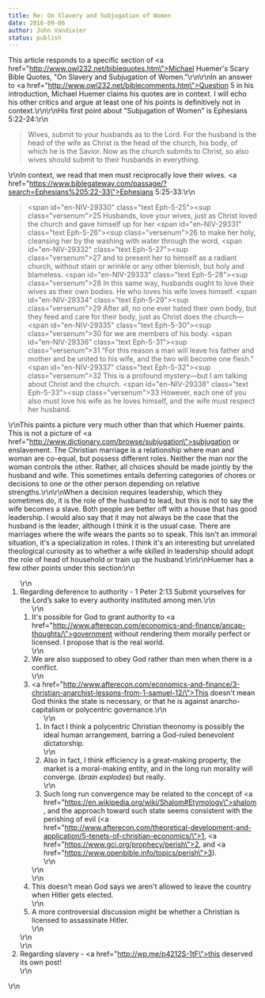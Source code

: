 ```yaml
---
title: Re: On Slavery and Subjugation of Women
date: 2016-09-06
author: John Vandivier
status: publish
---
```


This article responds to a specific section of <a href=\"http://www.owl232.net/biblequotes.htm\">Michael Huemer's Scary Bible Quotes</a>, \"On Slavery and Subjugation of Women.\"\r\n\r\nIn an answer to <a href=\"http://www.owl232.net/biblecomments.htm\">Question 5 in his introduction</a>, Michael Huemer claims his quotes are in context. I will echo his other critics and argue at least one of his points is definitively not in context.\r\n\r\nHis first point about \"Subjugation of Women\" is Ephesians 5:22-24:\r\n<blockquote>Wives, submit to your husbands as to the Lord. For the husband is the head of the wife as Christ is the head of the church, his body, of which he is the Savior. Now as the church submits to Christ, so also wives should submit to their husbands in everything.</blockquote>\r\nIn context, we read that men must reciprocally love their wives. <a href=\"https://www.biblegateway.com/passage/?search=Ephesians%205:22-33\">Ephesians 5:25-33</a>:\r\n<blockquote><span id=\"en-NIV-29330\" class=\"text Eph-5-25\"><sup class=\"versenum\">25 </sup>Husbands, love your wives, just as Christ loved the church and gave himself up for her</span> <span id=\"en-NIV-29331\" class=\"text Eph-5-26\"><sup class=\"versenum\">26 </sup>to make her holy, cleansing her by the washing with water through the word,</span> <span id=\"en-NIV-29332\" class=\"text Eph-5-27\"><sup class=\"versenum\">27 </sup>and to present her to himself as a radiant church, without stain or wrinkle or any other blemish, but holy and blameless.</span> <span id=\"en-NIV-29333\" class=\"text Eph-5-28\"><sup class=\"versenum\">28 </sup>In this same way, husbands ought to love their wives as their own bodies. He who loves his wife loves himself.</span> <span id=\"en-NIV-29334\" class=\"text Eph-5-29\"><sup class=\"versenum\">29 </sup>After all, no one ever hated their own body, but they feed and care for their body, just as Christ does the church—</span> <span id=\"en-NIV-29335\" class=\"text Eph-5-30\"><sup class=\"versenum\">30 </sup>for we are members of his body.</span> <span id=\"en-NIV-29336\" class=\"text Eph-5-31\"><sup class=\"versenum\">31 </sup>“For this reason a man will leave his father and mother and be united to his wife, and the two will become one flesh.”</span> <span id=\"en-NIV-29337\" class=\"text Eph-5-32\"><sup class=\"versenum\">32 </sup>This is a profound mystery—but I am talking about Christ and the church.</span> <span id=\"en-NIV-29338\" class=\"text Eph-5-33\"><sup class=\"versenum\">33 </sup>However, each one of you also must love his wife as he loves himself, and the wife must respect her husband.</span></blockquote>\r\nThis paints a picture very much other than that which Huemer paints. This is not a picture of <a href=\"http://www.dictionary.com/browse/subjugation\">subjugation</a> or enslavement. The Christian marriage is a relationship where man and woman are co-equal, but possess different roles. Neither the man nor the woman controls the other. Rather, all choices should be made jointly by the husband and wife. This sometimes entails deferring categories of chores or decisions to one or the other person depending on relative strengths.\r\n\r\nWhen a decision requires leadership, which they sometimes do, it is the role of the husband to lead, but this is not to say the wife becomes a slave. Both people are better off with a house that has good leadership. I would also say that it may not always be the case that the husband is the leader, although I think it is the usual case. There are marriages where the wife wears the pants so to speak. This isn't an immoral situation, it's a specialization in roles. I think it's an interesting but unrelated theological curiosity as to whether a wife skilled in leadership should adopt the role of head of household or train up the husband.\r\n\r\nHuemer has a few other points under this section:\r\n<ol>\r\n 	<li>Regarding deference to authority - 1 Peter 2:13 Submit yourselves for the Lord’s sake to every authority instituted among men.\r\n<ol>\r\n 	<li>It's possible for God to grant authority to <a href=\"http://www.afterecon.com/economics-and-finance/ancap-thoughts/\">government</a> without rendering them morally perfect or licensed. I propose that is the real world.</li>\r\n 	<li>We are also supposed to obey God rather than men when there is a conflict.</li>\r\n 	<li><a href=\"http://www.afterecon.com/economics-and-finance/3-christian-anarchist-lessons-from-1-samuel-12/\">This doesn't mean God thinks the state is necessary</a>, or that he is against anarcho-capitalism or polycentric governance.\r\n<ol>\r\n 	<li>In fact I think a polycentric Christian theonomy is possibly the ideal human arrangement, barring a God-ruled benevolent dictatorship.</li>\r\n 	<li>Also in fact, I think efficiency is a great-making property, the market is a moral-making entity, and in the long run morality will converge. (*brain explodes*) but really.</li>\r\n 	<li>Such long run convergence may be related to the concept of <a href=\"https://en.wikipedia.org/wiki/Shalom#Etymology\">shalom</a>, and the approach toward such state seems consistent with the perishing of evil (<a href=\"http://www.afterecon.com/theoretical-development-and-application/5-tenets-of-christian-economics/\">1</a>, <a href=\"https://www.gci.org/prophecy/perish\">2</a>, and <a href=\"https://www.openbible.info/topics/perish\">3</a>).</li>\r\n</ol>\r\n</li>\r\n 	<li>This doesn't mean God says we aren't allowed to leave the country when Hitler gets elected.</li>\r\n 	<li>A more controversial discussion might be whether a Christian is licensed to assassinate Hitler.</li>\r\n</ol>\r\n</li>\r\n 	<li>Regarding slavery - <a href=\"http://wp.me/p4212S-1tF\">this deserved its own post</a>!</li>\r\n</ol>\r\n&nbsp;
